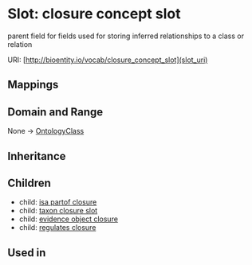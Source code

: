 # Slot: closure concept slot


parent field for fields used for storing inferred relationships to a class or relation

URI: [http://bioentity.io/vocab/closure_concept_slot](slot_uri)
## Mappings

## Domain and Range

None -> [OntologyClass](OntologyClass.md)
## Inheritance

## Children

 *  child: [isa partof closure](isa_partof_closure.md)
 *  child: [taxon closure slot](taxon_closure_slot.md)
 *  child: [evidence object closure](evidence_object_closure.md)
 *  child: [regulates closure](regulates_closure.md)
## Used in

